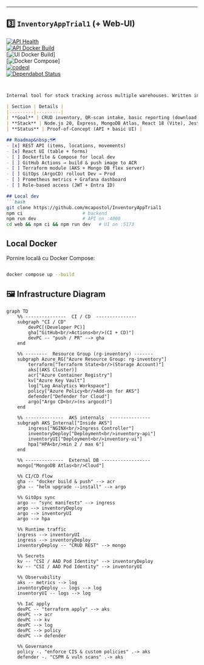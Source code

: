 
---

## 3️⃣ `InventoryAppTrial1` (+ Web‑UI)

[![API Health](https://img.shields.io/badge/health-%7B%22status%22%3A%22ok%22%7D-brightgreen)](http://localhost:4000/health)  
[![API Docker Build](https://github.com/mcapostol/InventoryAppTrial1/actions/workflows/build-api.yml/badge.svg)](...)  
[![UI Docker Build](https://img.shields.io/docker/build/library/inventory-ui?label=ui%20docker%20build)]  
[![Docker Compose](https://img.shields.io/badge/docker--compose-up-blue)]  
[![codeql](https://github.com/mcapostol/InventoryAppTrial1/actions/workflows/codeql.yml/badge.svg)](https://github.com/mcapostol/InventoryAppTrial1/actions/workflows/codeql.yml)  
[![Dependabot Status](https://api.dependabot.com/badges/status?host=github&repo=mcapostol/InventoryAppTrial1)](https://github.com/mcapostol/InventoryAppTrial1/security/dependabot) 

```markdown


Internal tool for stock tracking across multiple warehouses. Written in Node & Express, plus a lightweight React Admin UI. This repo will evolve into a fully containerised micro‑service deployed on **AKS**.

| Section | Details |
|---------|---------|
| **Goal** | CRUD inventory, QR‑scan intake, basic reporting (download to Excel/PDF). |
| **Stack** | Node.js 20, Express, MongoDB Atlas, React 18 (Vite), Jest, Docker, Helm. |
| **Status** | Proof‑of‑Concept (API + basic UI) |

## Roadmap&nbsp;🗺
- [x] REST API (items, locations, movements)
- [x] React UI (table + forms)
- [ ] Dockerfile & Compose for local dev
- [ ] GitHub Actions → build & push image to ACR
- [ ] Terraform module (AKS + Mongo DB flex server)
- [ ] GitOps (ArgoCD) rollout Dev → Prod
- [ ] Prometheus metrics + Grafana dashboard
- [ ] Role‑based access (JWT + Entra ID)

## Local dev
```bash
git clone https://github.com/mcapostol/InventoryAppTrial1
npm ci                      # backend
npm run dev                 # API on :4000
cd web && npm ci && npm run dev   # UI on :5173
```
## Local Docker

Pornire locală cu Docker Compose:

```bash

docker compose up --build

```
## 🖼 Infrastructure Diagram

```mermaid
graph TD
    %% ---------------  CI / CD  ---------------
    subgraph "CI / CD"
        devPC[(Developer PC)]
        gha["GitHub<br/>Actions<br/>(CI + CD)"]
        devPC -- "push / PR" --> gha
    end

    %% --------  Resource Group (rg‑inventory) -------
    subgraph Azure_RG["Azure Resource Group: rg‑inventory"]
        terraform["Terraform State<br/>(Storage Account)"]
        aks[(AKS Cluster)]
        acr["Azure Container Registry"]
        kv["Azure Key Vault"]
        log["Log Analytics Workspace"]
        policy["Azure Policy<br/>Add‑on for AKS"]
        defender["Defender for Cloud"]
        argo["Argo CD<br/>(ns argocd)"]
    end

    %% --------------  AKS internals  ---------------
    subgraph AKS_Internal["Inside AKS"]
        ingress["NGINX<br/>Ingress Controller"]
        inventoryDeploy["Deployment<br/>inventory-api"]
        inventoryUI["Deployment<br/>inventory-ui"]
        hpa["HPA<br/>min 2 / max 6"]
    end

    %% --------------  External DB ------------------
    mongo["MongoDB Atlas<br/>Cloud"]

    %% CI/CD flow
    gha -- "docker build & push" --> acr
    gha -- "helm upgrade --install" --> argo

    %% GitOps sync
    argo -- "sync manifests" --> ingress
    argo --> inventoryDeploy
    argo --> inventoryUI
    argo --> hpa

    %% Runtime traffic
    ingress --> inventoryUI
    ingress --> inventoryDeploy
    inventoryDeploy -- "CRUD REST" --> mongo

    %% Secrets
    kv -- "CSI / AAD Pod Identity" --> inventoryDeploy
    kv -- "CSI / AAD Pod Identity" --> inventoryUI

    %% Observability
    aks -- metrics --> log
    inventoryDeploy -- logs --> log
    inventoryUI -- logs --> log

    %% IaC apply
    devPC -- "terraform apply" --> aks
    devPC --> acr
    devPC --> kv
    devPC --> log
    devPC --> policy
    devPC --> defender

    %% Governance
    policy -. "enforce CIS & custom policies" .-> aks
    defender -. "CSPM & vuln scans" .-> aks
```
<!--‑‑‑‑ End copy ‑‑‑‑-->
